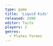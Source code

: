 ```yaml
---
type: game
title: 'Liquid Kids'
released: 1990
editor: Taito
players: 2
genres:
  - Plates-formes
---
```

